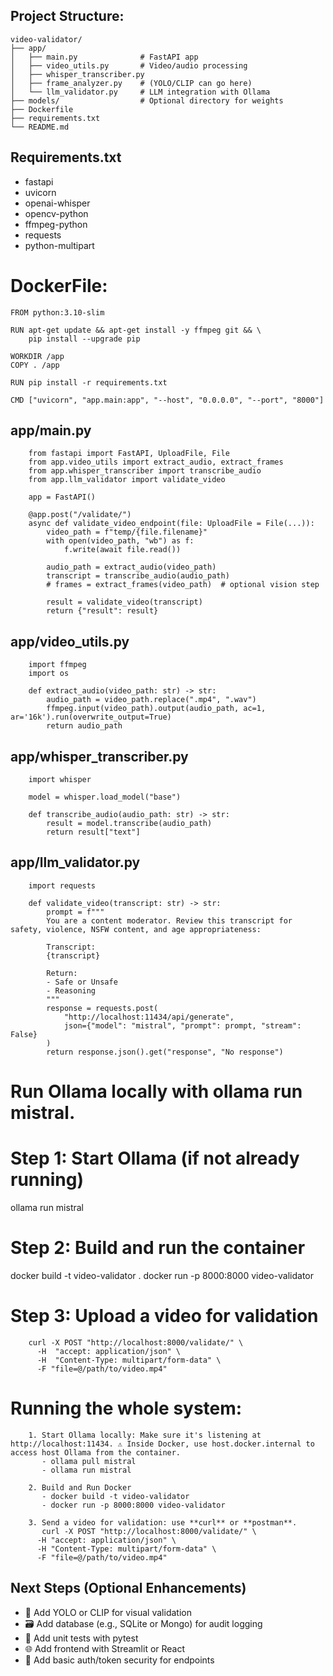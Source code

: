 ## Project Structure:
    video-validator/
    ├── app/
    │   ├── main.py              # FastAPI app
    │   ├── video_utils.py       # Video/audio processing
    │   ├── whisper_transcriber.py
    │   ├── frame_analyzer.py    # (YOLO/CLIP can go here)
    │   └── llm_validator.py     # LLM integration with Ollama
    ├── models/                  # Optional directory for weights
    ├── Dockerfile
    ├── requirements.txt
    └── README.md


## Requirements.txt
  - fastapi
  - uvicorn
  - openai-whisper
  - opencv-python
  - ffmpeg-python
  - requests
  - python-multipart



# DockerFile:
    FROM python:3.10-slim
    
    RUN apt-get update && apt-get install -y ffmpeg git && \
        pip install --upgrade pip
    
    WORKDIR /app
    COPY . /app
    
    RUN pip install -r requirements.txt
    
    CMD ["uvicorn", "app.main:app", "--host", "0.0.0.0", "--port", "8000"]



## app/main.py
        from fastapi import FastAPI, UploadFile, File
        from app.video_utils import extract_audio, extract_frames
        from app.whisper_transcriber import transcribe_audio
        from app.llm_validator import validate_video
        
        app = FastAPI()
        
        @app.post("/validate/")
        async def validate_video_endpoint(file: UploadFile = File(...)):
            video_path = f"temp/{file.filename}"
            with open(video_path, "wb") as f:
                f.write(await file.read())
        
            audio_path = extract_audio(video_path)
            transcript = transcribe_audio(audio_path)
            # frames = extract_frames(video_path)  # optional vision step
        
            result = validate_video(transcript)
            return {"result": result}

## app/video_utils.py
        import ffmpeg
        import os
        
        def extract_audio(video_path: str) -> str:
            audio_path = video_path.replace(".mp4", ".wav")
            ffmpeg.input(video_path).output(audio_path, ac=1, ar='16k').run(overwrite_output=True)
            return audio_path

## app/whisper_transcriber.py
        import whisper
        
        model = whisper.load_model("base")
        
        def transcribe_audio(audio_path: str) -> str:
            result = model.transcribe(audio_path)
            return result["text"]


## app/llm_validator.py
        import requests
        
        def validate_video(transcript: str) -> str:
            prompt = f"""
            You are a content moderator. Review this transcript for safety, violence, NSFW content, and age appropriateness:
            
            Transcript:
            {transcript}
            
            Return:
            - Safe or Unsafe
            - Reasoning
            """
            response = requests.post(
                "http://localhost:11434/api/generate",
                json={"model": "mistral", "prompt": prompt, "stream": False}
            )
            return response.json().get("response", "No response")
        

#  Run Ollama locally with ollama run mistral.

# Step 1: Start Ollama (if not already running)
ollama run mistral

# Step 2: Build and run the container
docker build -t video-validator .
docker run -p 8000:8000 video-validator

# Step 3: Upload a video for validation
        curl -X POST "http://localhost:8000/validate/" \
          -H  "accept: application/json" \
          -H  "Content-Type: multipart/form-data" \
          -F "file=@/path/to/video.mp4"



# Running the whole system:
        1. Start Ollama locally: Make sure it's listening at http://localhost:11434. ⚠️ Inside Docker, use host.docker.internal to access host Ollama from the container.
           - ollama pull mistral
           - ollama run mistral
        
        2. Build and Run Docker
           - docker build -t video-validator
           - docker run -p 8000:8000 video-validator
          
        3. Send a video for validation: use **curl** or **postman**.
           curl -X POST "http://localhost:8000/validate/" \
          -H "accept: application/json" \
          -H "Content-Type: multipart/form-data" \
          -F "file=@/path/to/video.mp4"


## Next Steps (Optional Enhancements)
  - 🧠 Add YOLO or CLIP for visual validation
  - 🗃️ Add database (e.g., SQLite or Mongo) for audit logging
  - 🧪 Add unit tests with pytest
  - 🌐 Add frontend with Streamlit or React
  - 🔐 Add basic auth/token security for endpoints

